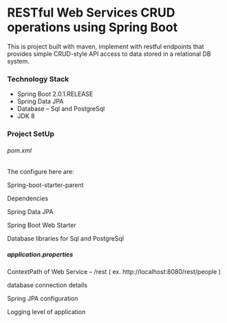 # RESTful Web Services CRUD operations using Spring Boot #
This is project built with maven, implement with restful endpoints that provides simple CRUD-style API access to data stored in a relational DB system.

### Technology Stack ###

- Spring Boot 2.0.1.RELEASE
- Spring Data JPA
- Database – Sql and PostgreSql
- JDK 8

### Project SetUp ###

###### pom.xml ######

The configure here are:

Spring-boot-starter-parent</p>
Dependencies</p>
Spring Data JPA</p>
Spring Boot Web Starter</p>
Database libraries for Sql and PostgreSql
 

##### application.properties #####

ContextPath of Web Service – /rest ( ex. http://localhost:8080/rest/people )</p>
database connection details</p>
Spring JPA configuration</p>
Logging level of application</p>




